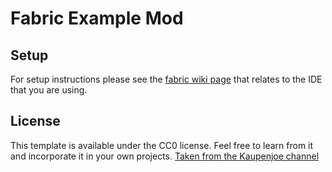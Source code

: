 # Fabric Example Mod

## Setup

For setup instructions please see the [fabric wiki page](https://fabricmc.net/wiki/tutorial:setup) that relates to the IDE that you are using.

## License

This template is available under the CC0 license. Feel free to learn from it and incorporate it in your own projects.
[Taken from the Kaupenjoe channel](https://www.youtube.com/playlist?list=PLKGarocXCE1ECgBI1_Z_Yr4qMdhjVi3kg)
